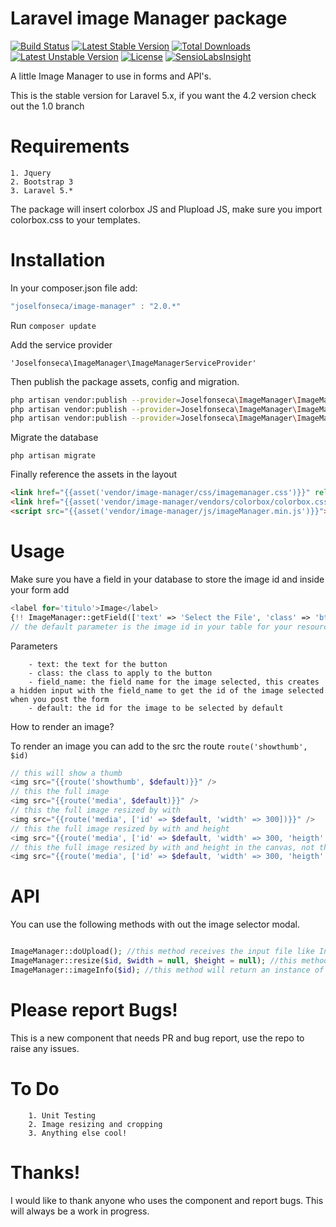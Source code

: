 Laravel image Manager package 
=============================

[![Build Status](https://travis-ci.org/joselfonseca/image-manager.svg?branch=master)](https://travis-ci.org/joselfonseca/image-manager)
[![Latest Stable Version](https://poser.pugx.org/joselfonseca/image-manager/v/stable.svg)](https://packagist.org/packages/joselfonseca/image-manager) 
[![Total Downloads](https://poser.pugx.org/joselfonseca/image-manager/downloads.svg)](https://packagist.org/packages/joselfonseca/image-manager) 
[![Latest Unstable Version](https://poser.pugx.org/joselfonseca/image-manager/v/unstable.svg)](https://packagist.org/packages/joselfonseca/image-manager) 
[![License](https://poser.pugx.org/joselfonseca/image-manager/license.svg)](https://packagist.org/packages/joselfonseca/image-manager)
[![SensioLabsInsight](https://insight.sensiolabs.com/projects/32a20858-db3e-4e28-8211-9517268b3f6f/small.png)](https://insight.sensiolabs.com/projects/32a20858-db3e-4e28-8211-9517268b3f6f)

A little Image Manager to use in forms and API's.

This is the stable version for Laravel 5.x, if you want the 4.2 version check out the 1.0 branch

Requirements
============================
    1. Jquery
    2. Bootstrap 3
    3. Laravel 5.*

The package will insert colorbox JS and Plupload JS, make sure you import colorbox.css to your templates.


Installation
============================
In your composer.json file add:

```js
"joselfonseca/image-manager" : "2.0.*"
```

Run `composer update`

Add the service provider

`'Joselfonseca\ImageManager\ImageManagerServiceProvider'`

Then publish the package assets, config and migration.
```bash
php artisan vendor:publish --provider=Joselfonseca\ImageManager\ImageManagerServiceProvider --force --tag=IMpublic
php artisan vendor:publish --provider=Joselfonseca\ImageManager\ImageManagerServiceProvider --force --tag=IMconfig
php artisan vendor:publish --provider=Joselfonseca\ImageManager\ImageManagerServiceProvider --force --tag=IMmigration
```

Migrate the database

`php artisan migrate`

Finally reference the assets in the layout

```html
<link href="{{asset('vendor/image-manager/css/imagemanager.css')}}" rel="stylesheet">
<link href="{{asset('vendor/image-manager/vendors/colorbox/colorbox.css')}}" rel="stylesheet">
<script src="{{asset('vendor/image-manager/js/imageManager.min.js')}}"></script>
```

Usage
================================

Make sure you have a field in your database to store the image id and inside your form add

```php
<label for='titulo'>Image</label>
{!! ImageManager::getField(['text' => 'Select the File', 'class' => 'btn btn-primary', 'field_name' => 'your_field_name', 'default' => '12']) !!}
// the default parameter is the image id in your table for your resource.
```

Parameters
```
    - text: the text for the button
    - class: the class to apply to the button
    - field_name: the field name for the image selected, this creates a hidden input with the field_name to get the id of the image selected when you post the form
    - default: the id for the image to be selected by default
```

How to render an image?

To render an image you can add to the src the route `route('showthumb', $id)`

```php
// this will show a thumb
<img src="{{route('showthumb', $default)}}" />
// this the full image
<img src="{{route('media', $default)}}" />
// this the full image resized by with
<img src="{{route('media', ['id' => $default, 'width' => 300])}}" />
// this the full image resized by with and height
<img src="{{route('media', ['id' => $default, 'width' => 300, 'heigth' => 300])}}" />
// this the full image resized by with and height in the canvas, not the image
<img src="{{route('media', ['id' => $default, 'width' => 300, 'heigth' => 300, 'canvas' => 'canvas'])}}" />
```

API
===============================

You can use the following methods with out the image selector modal.

```php

ImageManager::doUpload(); //this method receives the input file like Input::file('file')
ImageManager::resize($id, $width = null, $height = null); //this method will render the image according to the parameters
ImageManager::imageInfo($id); //this method will return an instance of Joselfonseca\ImageManager\Models\ImageManagerFiles which is the eloquent model for the image_manager_files table for the id given.

```

Please report Bugs!
===============================

This is a new component that needs PR and bug report, use the repo to raise any issues.

To Do
================================
```
    1. Unit Testing
    2. Image resizing and cropping
    3. Anything else cool!
```

Thanks!
================================

I would like to thank anyone who uses the component and report bugs. This will always be a work in progress.

